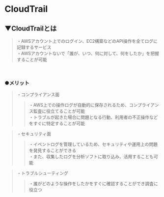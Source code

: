 # CloudTrail

## ▼CloudTrailとは
>・AWSアカウント上でのログイン、EC2構築などのAPI操作を全てログに記録するサービス<br>
>・AWSアカウントないで「誰が、いつ、何に対して、何をしたか」を把握することが可能<br>
<br>

### ●メリット
>・コンプライアンス面<br>
>>・AWS上での操作ログが自動的に保存されるため、コンプライアンス監査に役立てることが可能<br>
>>・トラブルが起きた場合に問題となる行動、利用者の不正操作などをすぐに特定することが可能<br>

>・セキュリティ面<br>
>>・イベントログを管理しているため、セキュリティや運用上の問題を発見することができる<br>
>>・また、収集したログを分析ソフトに取り込み、活用することも可能<br>

>・トラブルシューティング<br>
>>・誰がどのような操作をしたかをすぐに確認することができ調査に役立つ<br>
<br>
